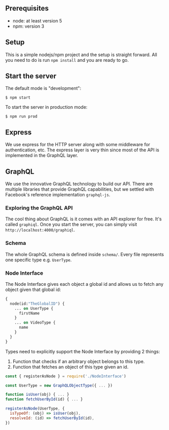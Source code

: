 ## Prerequisites

- node: at least version 5
- npm: version 3

## Setup

This is a simple nodejs/npm project and the setup is straight forward. All you need to do is run `npm install` and you are ready to go.

## Start the server

The default mode is "development":

    $ npm start

To start the server in production mode:

    $ npm run prod

## Express

We use express for the HTTP server along with some middleware for authentication, etc. The express layer is very thin since most of the API is implemented in the GraphQL layer.

## GraphQL

We use the innovative GraphQL technology to build our API. There are multiple libraries that provide GraphQL capabilities, but we settled with Facebook's reference implementation `graphql-js`.

### Exploring the GraphQL API

The cool thing about GraphQL is it comes with an API explorer for free. It's called `graphiql`. Once you start the server, you can simply visit `http://localhost:4000/graphiql`.

### Schema

The whole GraphQL schema is defined inside `schema/`. Every file represents one specific type e.g. `UserType`.

### Node Interface

The Node Interface gives each object a global id and allows us to fetch any object given that global id:

```graphql
{
  node(id:"TheGlobalID") {
    ... on UserType {
      firstName
    }
    ... on VideoType {
      name
    }
  }
}
```

Types need to explicitly support the Node Interface by providing 2 things:

1. Function that checks if an arbitrary object belongs to this type.
2. Function that fetches an object of this type given an id.

```javascript
const { registerAsNode } = require('./NodeInterface')

const UserType = new GraphQLObjectType({ ... })

function isUser(obj) { ... }
function fetchUserById(id) { ... }

registerAsNode(UserType, {
  isTypeOf: (obj) => isUser(obj),
  resolveId: (id) => fetchUserById(id),
})
```
